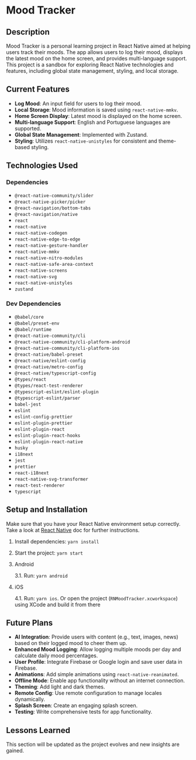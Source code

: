 # Mood Tracker

## Description
Mood Tracker is a personal learning project in React Native aimed at helping users track their moods. The app allows users to log their mood, displays the latest mood on the home screen, and provides multi-language support. This project is a sandbox for exploring React Native technologies and features, including global state management, styling, and local storage.

## Current Features
- **Log Mood**: An input field for users to log their mood.
- **Local Storage**: Mood information is saved using `react-native-mmkv`.
- **Home Screen Display**: Latest mood is displayed on the home screen.
- **Multi-language Support**: English and Portuguese languages are supported.
- **Global State Management**: Implemented with Zustand.
- **Styling**: Utilizes `react-native-unistyles` for consistent and theme-based styling.

## Technologies Used
### Dependencies
- `@react-native-community/slider`
- `@react-native-picker/picker`
- `@react-navigation/bottom-tabs`
- `@react-navigation/native`
- `react`
- `react-native`
- `react-native-codegen`
- `react-native-edge-to-edge`
- `react-native-gesture-handler`
- `react-native-mmkv`
- `react-native-nitro-modules`
- `react-native-safe-area-context`
- `react-native-screens`
- `react-native-svg`
- `react-native-unistyles`
- `zustand`

### Dev Dependencies
- `@babel/core`
- `@babel/preset-env`
- `@babel/runtime`
- `@react-native-community/cli`
- `@react-native-community/cli-platform-android`
- `@react-native-community/cli-platform-ios`
- `@react-native/babel-preset`
- `@react-native/eslint-config`
- `@react-native/metro-config`
- `@react-native/typescript-config`
- `@types/react`
- `@types/react-test-renderer`
- `@typescript-eslint/eslint-plugin`
- `@typescript-eslint/parser`
- `babel-jest`
- `eslint`
- `eslint-config-prettier`
- `eslint-plugin-prettier`
- `eslint-plugin-react`
- `eslint-plugin-react-hooks`
- `eslint-plugin-react-native`
- `husky`
- `i18next`
- `jest`
- `prettier`
- `react-i18next`
- `react-native-svg-transformer`
- `react-test-renderer`
- `typescript`

## Setup and Installation

Make sure that you have your React Native environment setup correctly. Take a look at [React Native](https://reactnative.dev/docs/set-up-your-environment) doc for further instructions.

1. Install dependencies: `yarn install`
2. Start the project: `yarn start`
3. Android

   3.1. Run: `yarn android`
4. iOS

   4.1. Run: `yarn ios`. Or open the project (`RNMoodTracker.xcworkspace`) using XCode and build it from there

## Future Plans
- **AI Integration**: Provide users with content (e.g., text, images, news) based on their logged mood to cheer them up.
- **Enhanced Mood Logging**: Allow logging multiple moods per day and calculate daily mood percentages.
- **User Profile**: Integrate Firebase or Google login and save user data in Firebase.
- **Animations**: Add simple animations using `react-native-reanimated`.
- **Offline Mode**: Enable app functionality without an internet connection.
- **Theming**: Add light and dark themes.
- **Remote Config**: Use remote configuration to manage locales dynamically.
- **Splash Screen**: Create an engaging splash screen.
- **Testing**: Write comprehensive tests for app functionality.

## Lessons Learned
This section will be updated as the project evolves and new insights are gained.
